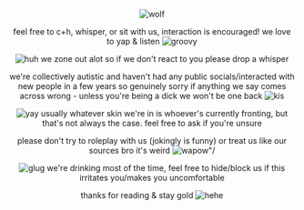<p align="center">
  <img src="https://i.imgur.com/dMPxPWd.png" alt="wolf"/>
</p>
<p align="center">
feel free to c+h, whisper, or sit with us, interaction is encouraged! we love to yap & listen  <img src="https://github.com/user-attachments/assets/83237bcc-ea31-4487-bbdb-ab86224a2352" alt="groovy"/>

</p>
<p align="center">
  <img src="https://github.com/user-attachments/assets/c4f47048-480b-482f-9de7-d2a2c4c86bd4" alt="huh"/> we zone out alot so if we don't react to you please drop a whisper
</p> 
<p align="center">
  we're collectively autistic and haven't had any public socials/interacted with new people in a few years so genuinely sorry if anything we say comes across wrong - unless you're being a dick we won't be one back <img src="https://github.com/user-attachments/assets/973a7c05-262a-49ed-b6db-e611e4306166" alt="kis"/>

</p> 
  <p align="center">
  <img src="https://github.com/user-attachments/assets/0407115d-a094-4ad3-b724-bd6a0c700dc4" alt="yay"/> usually whatever skin we're in is whoever's currently fronting, but that's not always the case. feel free to ask if you're unsure
  </p>
  <p align="center">
 please don't try to roleplay with us (jokingly is funny) or treat us like our sources bro it's weird <img src="https://github.com/user-attachments/assets/fc8fb2eb-3dc0-4ded-bc14-86467278a2c4" alt=wapow"/>

</p>
<p align="center">
<img src="https://github.com/user-attachments/assets/a7936c1c-fcf7-4dbf-8691-67729377c998" alt="glug"/> we're drinking most of the time, feel free to hide/block us if this irritates you/makes you uncomfortable
</p> 

<p align="center">
thanks for reading & stay gold  <img src="https://github.com/user-attachments/assets/f44629b3-91ec-4cab-a2d5-fcb997f59dac" alt="hehe"/>

</p> 
